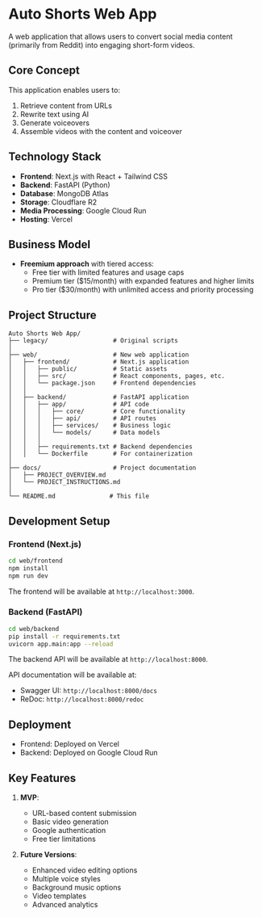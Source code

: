 # Auto Shorts Web App

A web application that allows users to convert social media content (primarily from Reddit) into engaging short-form videos.

## Core Concept

This application enables users to:
1. Retrieve content from URLs
2. Rewrite text using AI
3. Generate voiceovers
4. Assemble videos with the content and voiceover

## Technology Stack

- **Frontend**: Next.js with React + Tailwind CSS
- **Backend**: FastAPI (Python)
- **Database**: MongoDB Atlas
- **Storage**: Cloudflare R2
- **Media Processing**: Google Cloud Run
- **Hosting**: Vercel

## Business Model

- **Freemium approach** with tiered access:
  - Free tier with limited features and usage caps
  - Premium tier ($15/month) with expanded features and higher limits
  - Pro tier ($30/month) with unlimited access and priority processing

## Project Structure

```
Auto Shorts Web App/
├── legacy/                  # Original scripts
│
├── web/                     # New web application
│   ├── frontend/            # Next.js application
│   │   ├── public/          # Static assets
│   │   ├── src/             # React components, pages, etc.
│   │   └── package.json     # Frontend dependencies
│   │
│   ├── backend/             # FastAPI application
│   │   ├── app/             # API code
│   │   │   ├── core/        # Core functionality
│   │   │   ├── api/         # API routes
│   │   │   ├── services/    # Business logic
│   │   │   └── models/      # Data models
│   │   │
│   │   ├── requirements.txt # Backend dependencies
│   │   └── Dockerfile       # For containerization
│
├── docs/                    # Project documentation
│   ├── PROJECT_OVERVIEW.md
│   └── PROJECT_INSTRUCTIONS.md
│
└── README.md               # This file
```

## Development Setup

### Frontend (Next.js)

```bash
cd web/frontend
npm install
npm run dev
```

The frontend will be available at `http://localhost:3000`.

### Backend (FastAPI)

```bash
cd web/backend
pip install -r requirements.txt
uvicorn app.main:app --reload
```

The backend API will be available at `http://localhost:8000`.

API documentation will be available at:
- Swagger UI: `http://localhost:8000/docs`
- ReDoc: `http://localhost:8000/redoc`

## Deployment

- Frontend: Deployed on Vercel
- Backend: Deployed on Google Cloud Run

## Key Features

1. **MVP**:
   - URL-based content submission
   - Basic video generation
   - Google authentication
   - Free tier limitations

2. **Future Versions**:
   - Enhanced video editing options
   - Multiple voice styles
   - Background music options
   - Video templates
   - Advanced analytics 